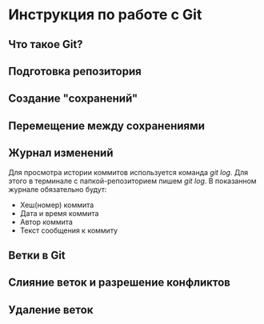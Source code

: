 # Инструкция по работе с Git

## Что такое Git? 

## Подготовка репозитория

## Создание "сохранений"

## Перемещение между сохранениями

##  Журнал изменений
Для просмотра истории коммитов используется команда *git log*. Для этого в терминале с папкой-репозиторием пишем *git log*. В показанном журнале обязательно будут:
* Хеш(номер) коммита
* Дата и время коммита
* Автор коммита
* Текст сообщения к коммиту 

## Ветки в Git

## Слияние веток и разрешение конфликтов

## Удаление веток